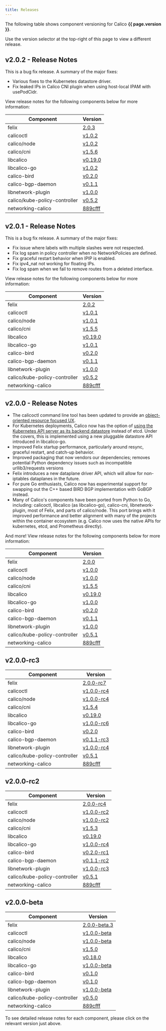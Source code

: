 ```yaml
---
title: Releases
---
```


The following table shows component versioning for Calico  **{{ page.version }}**.

Use the version selector at the top-right of this page to view a different release.


## v2.0.2 - Release Notes

This is a bug fix release.  A summary of the major fixes:

- Various fixes to the Kubernetes datastore driver.
- Fix leaked IPs in Calico CNI plugin when using host-local IPAM with usePodCidr.

View release notes for the following components below for more information:

| Component                     | Version                                                                                    |
|-------------------------------|--------------------------------------------------------------------------------------------|
| felix                         | [2.0.3](https://github.com/projectcalico/felix/releases/tag/2.0.3)                         |
| calicoctl                     | [v1.0.2](https://github.com/projectcalico/calicoctl/releases/tag/v1.0.2)                   |
| calico/node                   | [v1.0.2](https://github.com/projectcalico/calicoctl/releases/tag/v1.0.2)                   |
| calico/cni                    | [v1.5.6](https://github.com/projectcalico/cni-plugin/releases/tag/v1.5.6)                  |
| libcalico                     | [v0.19.0](https://github.com/projectcalico/libcalico/releases/tag/v0.19.0)                 |
| libcalico-go                  | [v1.0.2](https://github.com/projectcalico/libcalico-go/releases/tag/v1.0.2)                |
| calico-bird                   | [v0.2.0](https://github.com/projectcalico/calico-bird/releases/tag/v0.2.0)                 |
| calico-bgp-daemon             | [v0.1.1](https://github.com/projectcalico/calico-bgp-daemon/releases/tag/v0.1.1)           |
| libnetwork-plugin             | [v1.0.0](https://github.com/projectcalico/libnetwork-plugin/releases/tag/v1.0.0)           |
| calico/kube-policy-controller | [v0.5.2](https://github.com/projectcalico/k8s-policy/releases/tag/v0.5.2)                  |
| networking-calico             | [889cfff](http://git.openstack.org/cgit/openstack/networking-calico/tree/?id=889cfff)      |


## v2.0.1 - Release Notes

This is a bug fix release.  A summary of the major fixes:

- Fix issue where labels with multiple slashes were not respected.
- Fix log spam in policy controller when no NetworkPolicies are defined.
- Fix graceful restart behavior when IPIP is enabled.
- Fix ipv4_nat not working for floating IPs.
- Fix log spam when we fail to remove routes from a deleted interface.

View release notes for the following components below for more information:

| Component                     | Version                                                                                    |
|-------------------------------|--------------------------------------------------------------------------------------------|
| felix                         | [2.0.2](https://github.com/projectcalico/felix/releases/tag/2.0.2)                         |
| calicoctl                     | [v1.0.1](https://github.com/projectcalico/calicoctl/releases/tag/v1.0.1)           |
| calico/node                   | [v1.0.1](https://github.com/projectcalico/calicoctl/releases/tag/v1.0.1)           |
| calico/cni                    | [v1.5.5](https://github.com/projectcalico/cni-plugin/releases/tag/v1.5.5)                  |
| libcalico                     | [v0.19.0](https://github.com/projectcalico/libcalico/releases/tag/v0.19.0)                 |
| libcalico-go                  | [v1.0.1](https://github.com/projectcalico/libcalico-go/releases/tag/v1.0.1)                |
| calico-bird                   | [v0.2.0](https://github.com/projectcalico/calico-bird/releases/tag/v0.2.0)                 |
| calico-bgp-daemon             | [v0.1.1](https://github.com/projectcalico/calico-bgp-daemon/releases/tag/v0.1.1)           |
| libnetwork-plugin             | [v1.0.0](https://github.com/projectcalico/libnetwork-plugin/releases/tag/v1.0.0)           |
| calico/kube-policy-controller | [v0.5.2](https://github.com/projectcalico/k8s-policy/releases/tag/v0.5.2)                  |
| networking-calico             | [889cfff](http://git.openstack.org/cgit/openstack/networking-calico/tree/?id=889cfff)      |


## v2.0.0 - Release Notes

- The calicoctl command line tool has been updated to provide an
[object-oriented resource focused UX]({{site.baseurl}}/{{page.version}}/reference/calicoctl/commands).
- For Kubernetes deployments, Calico now has the option of
[using the Kubernetes API server as its backend datastore]({{site.baseurl}}/{{page.version}}/getting-started/kubernetes/installation/hosted/k8s-backend/) instead of etcd. Under the covers, this is
implemented using a new pluggable datastore API introduced in libcalico-go.
- Improved Felix startup performance, particularly around resync, graceful restart, and catch-up behavior.
- Improved packaging that now vendors our dependencies; removes potential Python dependency issues such as incompatible urllib3/requests versions
- Felix introduces a new dataplane driver API, which will allow for non-iptables
dataplanes in the future.
- For pure Go enthusiasts, Calico now has experimental support for swapping out
the C++ based BIRD BGP implementation with GoBGP instead.
- Many of Calico's components have been ported from Python to Go, including:
calicoctl, libcalico (as libcalico-go), calico-cni, libnetwork-plugin, most of
Felix, and parts of calico/node. This port brings with it improved performance
and better alignment with many of the projects within the container ecosystem
(e.g. Calico now uses the native APIs for kubernetes, etcd, and Prometheus directly).

And more! View release notes for the following components below for more information:

| Component                     | Version                                                                                    |
|-------------------------------|--------------------------------------------------------------------------------------------|
| felix                         | [2.0.0](https://github.com/projectcalico/felix/releases/tag/2.0.0)                         |
| calicoctl                     | [v1.0.0](https://github.com/projectcalico/calicoctl/releases/tag/v1.0.0)                   |
| calico/node                   | [v1.0.0](https://github.com/projectcalico/calicoctl/releases/tag/v1.0.0)                   |
| calico/cni                    | [v1.5.5](https://github.com/projectcalico/calico-cni/releases/tag/v1.5.5)                  |
| libcalico                     | [v0.19.0](https://github.com/projectcalico/libcalico/releases/tag/v0.19.0)                 |
| libcalico-go                  | [v1.0.0](https://github.com/projectcalico/libcalico-go/releases/tag/v1.0.0)                |
| calico-bird                   | [v0.2.0](https://github.com/projectcalico/calico-bird/releases/tag/v0.2.0)                 |
| calico-bgp-daemon             | [v0.1.1](https://github.com/projectcalico/calico-bgp-daemon/releases/tag/v0.1.1)           |
| libnetwork-plugin             | [v1.0.0](https://github.com/projectcalico/libnetwork-plugin/releases/tag/v1.0.0)           |
| calico/kube-policy-controller | [v0.5.1](https://github.com/projectcalico/k8s-policy/releases/tag/v0.5.1)                  |
| networking-calico             | [889cfff](http://git.openstack.org/cgit/openstack/networking-calico/tree/?id=889cfff)      |


## v2.0.0-rc3

| Component                     | Version                                                                                    |
|-------------------------------|--------------------------------------------------------------------------------------------|
| felix                         | [2.0.0-rc7](https://github.com/projectcalico/felix/releases/tag/2.0.0-rc7)                 |
| calicoctl                     | [v1.0.0-rc4](https://github.com/projectcalico/calicoctl/releases/tag/v1.0.0-rc2)           |
| calico/node                   | [v1.0.0-rc4](https://github.com/projectcalico/calicoctl/releases/tag/v1.0.0-rc2)           |
| calico/cni                    | [v1.5.4](https://github.com/projectcalico/calico-cni/releases/tag/v1.5.4)                  |
| libcalico                     | [v0.19.0](https://github.com/projectcalico/libcalico/releases/tag/v0.19.0)                 |
| libcalico-go                  | [v1.0.0-rc6](https://github.com/projectcalico/libcalico-go/releases/tag/v1.0.0-rc6)        |
| calico-bird                   | [v0.2.0](https://github.com/projectcalico/calico-bird/releases/tag/v0.2.0)                 |
| calico-bgp-daemon             | [v0.1.1-rc3](https://github.com/projectcalico/calico-bgp-daemon/releases/tag/v0.1.1-rc3)   |
| libnetwork-plugin             | [v1.0.0-rc4](https://github.com/projectcalico/libnetwork-plugin/releases/tag/v1.0.0-rc4)   |
| calico/kube-policy-controller | [v0.5.1](https://github.com/projectcalico/k8s-policy/releases/tag/v0.5.1)                  |
| networking-calico             | [889cfff](http://git.openstack.org/cgit/openstack/networking-calico/tree/?id=889cfff)      |

## v2.0.0-rc2

| Component                     | Version                                                                                    |
|-------------------------------|--------------------------------------------------------------------------------------------|
| felix                         | [2.0.0-rc4](https://github.com/projectcalico/felix/releases/tag/2.0.0-rc4)                 |
| calicoctl                     | [v1.0.0-rc2](https://github.com/projectcalico/calicoctl/releases/tag/v1.0.0-rc2)           |
| calico/node                   | [v1.0.0-rc2](https://github.com/projectcalico/calicoctl/releases/tag/v1.0.0-rc2)           |
| calico/cni                    | [v1.5.3](https://github.com/projectcalico/calico-cni/releases/tag/v1.5.3)                  |
| libcalico                     | [v0.19.0](https://github.com/projectcalico/libcalico/releases/tag/v0.19.0)                 |
| libcalico-go                  | [v1.0.0-rc4](https://github.com/projectcalico/libcalico-go/releases/tag/v1.0.0-rc4)        |
| calico-bird                   | [v0.2.0-rc1](https://github.com/projectcalico/calico-bird/releases/tag/v0.2.0-rc1)         |
| calico-bgp-daemon             | [v0.1.1-rc2](https://github.com/projectcalico/calico-bgp-daemon/releases/tag/v0.1.1-rc2)   |
| libnetwork-plugin             | [v1.0.0-rc3](https://github.com/projectcalico/libnetwork-plugin/releases/tag/v1.0.0-rc3)   |
| calico/kube-policy-controller | [v0.5.1](https://github.com/projectcalico/k8s-policy/releases/tag/v0.5.1)                  |
| networking-calico             | [889cfff](http://git.openstack.org/cgit/openstack/networking-calico/tree/?id=889cfff)      |

## v2.0.0-beta

| Component                     | Version                                                                                    |
|-------------------------------|--------------------------------------------------------------------------------------------|
| felix                         | [2.0.0-beta.3](https://github.com/projectcalico/felix/releases/tag/2.0.0-beta.3)           |
| calicoctl                     | [v1.0.0-beta](https://github.com/projectcalico/calicoctl/releases/tag/v1.0.0-beta)         |
| calico/node                   | [v1.0.0-beta](https://github.com/projectcalico/calicoctl/releases/tag/v1.0.0-beta)         |
| calico/cni                    | [v1.5.0](https://github.com/projectcalico/calico-cni/releases/tag/v1.5.0)                  |
| libcalico                     | [v0.18.0](https://github.com/projectcalico/libcalico/releases/tag/v0.18.0)                 |
| libcalico-go                  | [v1.0.0-beta](https://github.com/projectcalico/libcalico-go/releases/tag/v1.0.0-beta)      |
| calico-bird                   | [v0.1.0](https://github.com/projectcalico/calico-bird/releases/tag/v0.1.0)                 |
| calico-bgp-daemon             | [v0.1.0](https://github.com/projectcalico/calico-bgp-daemon/releases/tag/v0.1.0)           |
| libnetwork-plugin             | [v1.0.0-beta](https://github.com/projectcalico/libnetwork-plugin/releases/tag/v1.0.0-beta) |
| calico/kube-policy-controller | [v0.5.0](https://github.com/projectcalico/k8s-policy/releases/tag/v0.5.0)                  |
| networking-calico             | [889cfff](http://git.openstack.org/cgit/openstack/networking-calico/tree/?id=889cfff)      |

To see detailed release notes for each component, please click on the relevant
version just above.
